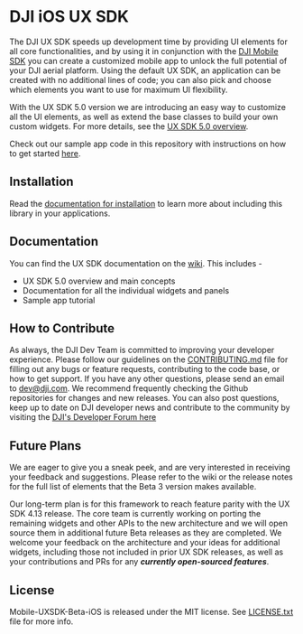 # DJI iOS UX SDK

The DJI UX SDK speeds up development time by providing UI elements for all core functionalities, and by using it in conjunction with the [DJI Mobile SDK](https://developer.dji.com/mobile-sdk/) you can create a customized mobile app to unlock the full potential of your DJI aerial platform. Using the default UX SDK, an application can be created with no additional lines of code; you can also pick and choose which elements you want to use for maximum UI flexibility.

With the UX SDK 5.0 version we are introducing an easy way to customize all the UI elements, as well as extend the base classes to build your own custom widgets. For more details, see the [UX SDK 5.0 overview](https://github.com/dji-sdk/Open-Source-UXSDK-iOS/wiki).

Check out our sample app code in this repository with instructions on how to get started [here](https://github.com/dji-sdk/Open-Source-UXSDK-iOS/UXSDKBetaSample).

## Installation

Read the [documentation for installation](https://github.com/dji-sdk/Open-Source-UXSDK-iOS/wiki/Installation) to learn more about including this library in your applications. 

## Documentation

You can find the UX SDK documentation on the [wiki](https://github.com/dji-sdk/Open-Source-UXSDK-iOS/wiki). This includes -
* UX SDK 5.0 overview and main concepts
* Documentation for all the individual widgets and panels
* Sample app tutorial
 
## How to Contribute

As always, the DJI Dev Team is committed to improving your developer experience. Please follow our guidelines on the [CONTRIBUTING.md](https://github.com/dji-sdk/Mobile-UXSDK-Beta-iOS/blob/master/CONTRIBUTING.md) file for filling out any bugs or feature requests, contributing to the code base, or how to get support. 
If you have any other questions, please send an email to dev@dji.com. We recommend frequently checking the Github repositories for changes and new releases. 
You can also post questions, keep up to date on DJI developer news and contribute to the community by visiting the [DJI's Developer Forum here](https://forum.dji.com/forum-139-1.html?from=developer)

## Future Plans

We are eager to give you a sneak peek, and are very interested in receiving your feedback and suggestions. Please refer to the wiki or the release notes for the full list of elements that the Beta 3 version makes available.

Our long-term plan is for this framework to reach feature parity with the UX SDK 4.13 release. The core team is currently working on porting the remaining widgets and other APIs to the new architecture and we will open source them in additional future Beta releases as they are completed. We welcome your feedback on the architecture and your ideas for additional widgets, including those not included in prior UX SDK releases, as well as your contributions and PRs for any ***currently open-sourced features***.

## License

Mobile-UXSDK-Beta-iOS is released under the MIT license. See [LICENSE.txt](https://github.com/dji-sdk/Open-Source-UXSDK-iOS/blob/master/LICENSE) file for more info.
